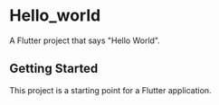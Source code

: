 # Hello_world

A Flutter project that says "Hello World".

## Getting Started

This project is a starting point for a Flutter application.
